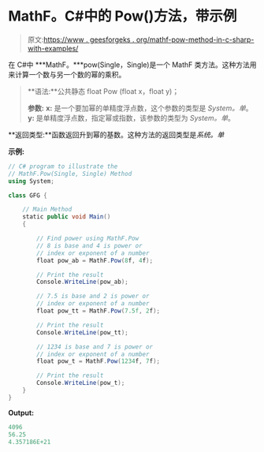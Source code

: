 # MathF。C#中的 Pow()方法，带示例

> 原文:[https://www . geesforgeks . org/mathf-pow-method-in-c-sharp-with-examples/](https://www.geeksforgeeks.org/mathf-pow-method-in-c-sharp-with-examples/)

在 C#中 ***MathF。***pow(Single，Single)是一个 MathF 类方法。这种方法用来计算一个数与另一个数的幂的乘积。

> **语法:**公共静态 float Pow (float x，float y)；
> 
> **参数:**
> **x:** 是一个要加幂的单精度浮点数，这个参数的类型是 *System。单*。
> **y:** 是单精度浮点数，指定幂或指数，该参数的类型为 *System。单*。

**返回类型:**函数返回升到幂的基数。这种方法的返回类型是*系统。单*

**示例:**

```cs
// C# program to illustrate the
// MathF.Pow(Single, Single) Method
using System;

class GFG {

    // Main Method
    static public void Main()
    {

        // Find power using MathF.Pow
        // 8 is base and 4 is power or
        // index or exponent of a number
        float pow_ab = MathF.Pow(8f, 4f);

        // Print the result
        Console.WriteLine(pow_ab);

        // 7.5 is base and 2 is power or
        // index or exponent of a number
        float pow_tt = MathF.Pow(7.5f, 2f);

        // Print the result
        Console.WriteLine(pow_tt);

        // 1234 is base and 7 is power or
        // index or exponent of a number
        float pow_t = MathF.Pow(1234f, 7f);

        // Print the result
        Console.WriteLine(pow_t);
    }
}
```

**Output:**

```cs
4096
56.25
4.357186E+21

```